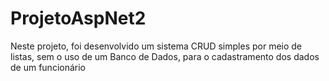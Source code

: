 # ProjetoAspNet2
 Neste projeto, foi desenvolvido um sistema CRUD simples por meio de listas, sem o uso de um Banco de Dados, para o cadastramento dos dados de um funcionário
